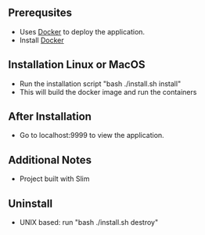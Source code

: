 ## Prerequsites
- Uses [Docker](https://www.docker.com/products/docker) to deploy the application.
- Install [Docker](https://docs.docker.com/engine/installation)

## Installation Linux or MacOS
- Run the installation script "bash ./install.sh install"
- This will build the docker image and run the containers

## After Installation
- Go to localhost:9999 to view the application.

## Additional Notes
- Project built with Slim

## Uninstall
- UNIX based: run "bash ./install.sh destroy"
